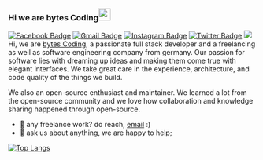 ### Hi we are bytes Coding<img src="https://media.giphy.com/media/hvRJCLFzcasrR4ia7z/giphy.gif" width="25px">
[![Facebook Badge](https://img.shields.io/badge/-bytesCoding-005eff?style=flat&labelColor=005eff&logo=Facebook&logoColor=darkblue&link=https://www.facebook.com/CarinaSophieSchoppe/)](https://www.facebook.com/CarinaSophieSchoppe/)
[![Gmail Badge](https://img.shields.io/badge/-bytesCoding-c14438?style=flat&logo=Gmail&logoColor=white&link=mailto:info@bytes-coding.de)](mailto:info@bytes-coding.de)
[![Instagram Badge](https://img.shields.io/badge/-@bytesCoding-purple?style=flat&logo=instagram&logoColor=white&link=https://instagram.com/bytes_coding/)](https://instagram.com/bytes_coding)
[![Twitter Badge](https://img.shields.io/badge/-@bytesCoding-1ca0f1?style=flat&labelColor=1ca0f1&logo=twitter&logoColor=white&link=https://twitter.com/bytesCoding2023)](https://twitter.com/bytesCoding2023)
![](https://visitor-badge.glitch.me/badge?page_id=bytesCoding.bytesCoding)
<br />
Hi, we are [bytes Coding](https://github.com/bytes-Coding-official/), a passionate full stack developer and a freelancing as well as software engineering company from germany. Our passion for software lies with dreaming up ideas and making them come true with elegant interfaces. We take great care in the experience, architecture, and code quality of the things we build.

We also an open-source enthusiast and maintainer. We learned a lot from the open-source community and we love how collaboration and knowledge sharing happened through open-source.
- 💼 any freelance work? do reach, [email](mailto:info@bytes-coding.de) :)
- 💬 ask us about anything, we are happy to help;

[![Top Langs](https://github-readme-stats.vercel.app/api/top-langs/?username=carinaschoppe&layout=compact&theme=github_dark&langs_count=8)](https://github.com/anuraghazra/github-readme-stats)


